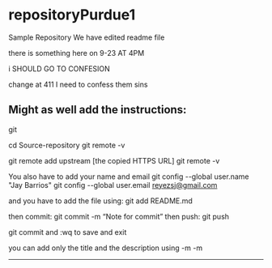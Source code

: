 # repositoryPurdue1
Sample Repository
We have edited readme file

there is something here on 9-23 AT 4PM 

i SHOULD GO TO CONFESION

change at 411
I need to confess them sins


Might as well add the instructions:
-----------------------

git

cd Source-repository 
git remote -v 

git remote add upstream [the copied HTTPS URL] 
git remote -v 

You also have to add your name and email
git config --global user.name "Jay Barrios"
git config --global user.email reyezsj@gmail.com

and you have to add the file using:
git add README.md   
   
then commit: git commit -m “Note for commit” 
then push: git push

git commit and :wq to save and exit 


you can add only the title and the description using -m -m

--------
